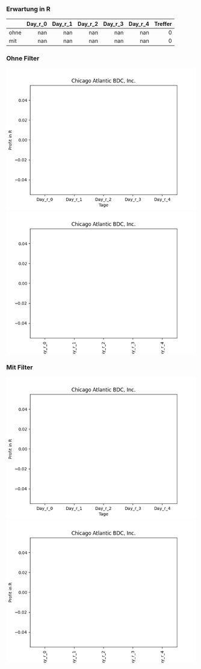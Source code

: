 ### Erwartung in R
|      |   Day_r_0 |   Day_r_1 |   Day_r_2 |   Day_r_3 |   Day_r_4 |   Treffer |
|:-----|----------:|----------:|----------:|----------:|----------:|----------:|
| ohne |       nan |       nan |       nan |       nan |       nan |         0 |
| mit  |       nan |       nan |       nan |       nan |       nan |         0 |

### Ohne Filter
![image info](./data/LIEN_box_all.png)
![image info](./data/LIEN_median_all.png)

### Mit Filter
![image info](./data/LIEN_box_filtered.png)
![image info](./data/LIEN_median_filtered.png)